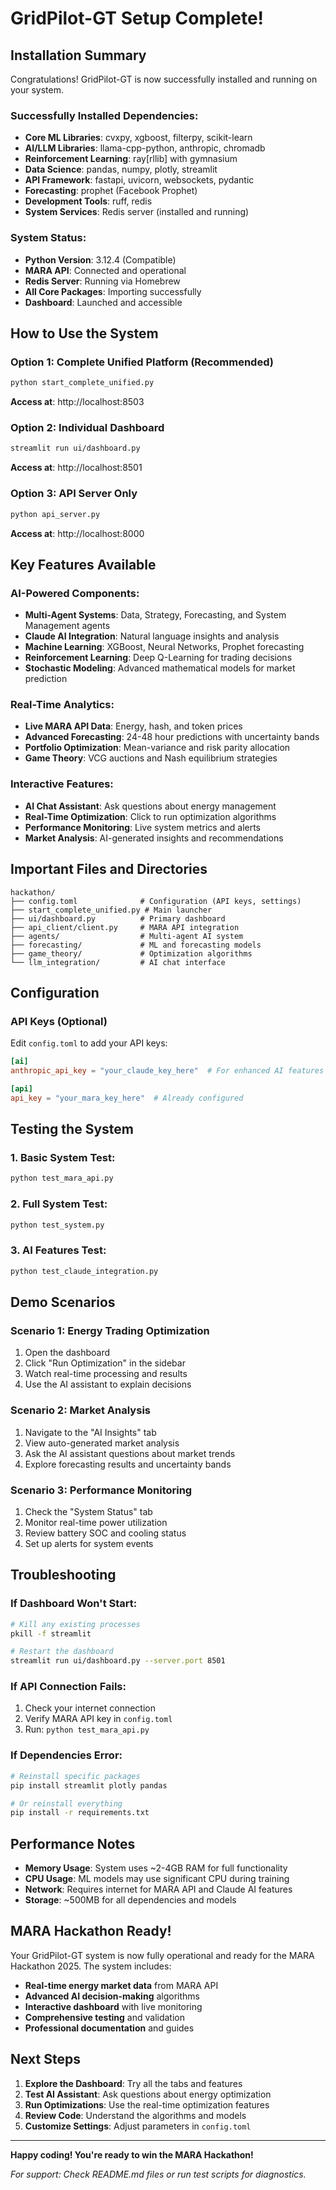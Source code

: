 # GridPilot-GT Setup Complete!

## **Installation Summary**

Congratulations! GridPilot-GT is now successfully installed and running on your system.

### **Successfully Installed Dependencies:**
- **Core ML Libraries**: cvxpy, xgboost, filterpy, scikit-learn
- **AI/LLM Libraries**: llama-cpp-python, anthropic, chromadb
- **Reinforcement Learning**: ray[rllib] with gymnasium
- **Data Science**: pandas, numpy, plotly, streamlit
- **API Framework**: fastapi, uvicorn, websockets, pydantic
- **Forecasting**: prophet (Facebook Prophet)
- **Development Tools**: ruff, redis
- **System Services**: Redis server (installed and running)

### **System Status:**
- **Python Version**: 3.12.4 (Compatible)
- **MARA API**: Connected and operational
- **Redis Server**: Running via Homebrew
- **All Core Packages**: Importing successfully
- **Dashboard**: Launched and accessible

## **How to Use the System**

### **Option 1: Complete Unified Platform (Recommended)**
```bash
python start_complete_unified.py
```
**Access at**: http://localhost:8503

### **Option 2: Individual Dashboard**
```bash
streamlit run ui/dashboard.py
```
**Access at**: http://localhost:8501

### **Option 3: API Server Only**
```bash
python api_server.py
```
**Access at**: http://localhost:8000

## **Key Features Available**

### **AI-Powered Components:**
- **Multi-Agent Systems**: Data, Strategy, Forecasting, and System Management agents
- **Claude AI Integration**: Natural language insights and analysis
- **Machine Learning**: XGBoost, Neural Networks, Prophet forecasting
- **Reinforcement Learning**: Deep Q-Learning for trading decisions
- **Stochastic Modeling**: Advanced mathematical models for market prediction

### **Real-Time Analytics:**
- **Live MARA API Data**: Energy, hash, and token prices
- **Advanced Forecasting**: 24-48 hour predictions with uncertainty bands
- **Portfolio Optimization**: Mean-variance and risk parity allocation
- **Game Theory**: VCG auctions and Nash equilibrium strategies

### **Interactive Features:**
- **AI Chat Assistant**: Ask questions about energy management
- **Real-Time Optimization**: Click to run optimization algorithms
- **Performance Monitoring**: Live system metrics and alerts
- **Market Analysis**: AI-generated insights and recommendations

## **Important Files and Directories**

```
hackathon/
├── config.toml              # Configuration (API keys, settings)
├── start_complete_unified.py # Main launcher
├── ui/dashboard.py          # Primary dashboard
├── api_client/client.py     # MARA API integration
├── agents/                  # Multi-agent AI system
├── forecasting/             # ML and forecasting models
├── game_theory/             # Optimization algorithms
└── llm_integration/         # AI chat interface
```

## **Configuration**

### **API Keys (Optional)**
Edit `config.toml` to add your API keys:
```toml
[ai]
anthropic_api_key = "your_claude_key_here"  # For enhanced AI features

[api]
api_key = "your_mara_key_here"  # Already configured
```

## **Testing the System**

### **1. Basic System Test:**
```bash
python test_mara_api.py
```

### **2. Full System Test:**
```bash
python test_system.py
```

### **3. AI Features Test:**
```bash
python test_claude_integration.py
```

## **Demo Scenarios**

### **Scenario 1: Energy Trading Optimization**
1. Open the dashboard
2. Click "Run Optimization" in the sidebar
3. Watch real-time processing and results
4. Use the AI assistant to explain decisions

### **Scenario 2: Market Analysis**
1. Navigate to the "AI Insights" tab
2. View auto-generated market analysis
3. Ask the AI assistant questions about market trends
4. Explore forecasting results and uncertainty bands

### **Scenario 3: Performance Monitoring**
1. Check the "System Status" tab
2. Monitor real-time power utilization
3. Review battery SOC and cooling status
4. Set up alerts for system events

## **Troubleshooting**

### **If Dashboard Won't Start:**
```bash
# Kill any existing processes
pkill -f streamlit

# Restart the dashboard
streamlit run ui/dashboard.py --server.port 8501
```

### **If API Connection Fails:**
1. Check your internet connection
2. Verify MARA API key in `config.toml`
3. Run: `python test_mara_api.py`

### **If Dependencies Error:**
```bash
# Reinstall specific packages
pip install streamlit plotly pandas

# Or reinstall everything
pip install -r requirements.txt
```

## **Performance Notes**

- **Memory Usage**: System uses ~2-4GB RAM for full functionality
- **CPU Usage**: ML models may use significant CPU during training
- **Network**: Requires internet for MARA API and Claude AI features
- **Storage**: ~500MB for all dependencies and models

## **MARA Hackathon Ready!**

Your GridPilot-GT system is now fully operational and ready for the MARA Hackathon 2025. The system includes:

- **Real-time energy market data** from MARA API
- **Advanced AI decision-making** algorithms  
- **Interactive dashboard** with live monitoring
- **Comprehensive testing** and validation
- **Professional documentation** and guides

## **Next Steps**

1. **Explore the Dashboard**: Try all the tabs and features
2. **Test AI Assistant**: Ask questions about energy optimization
3. **Run Optimizations**: Use the real-time optimization features
4. **Review Code**: Understand the algorithms and models
5. **Customize Settings**: Adjust parameters in `config.toml`

---

**Happy coding! You're ready to win the MARA Hackathon!**

*For support: Check README.md files or run test scripts for diagnostics.* 